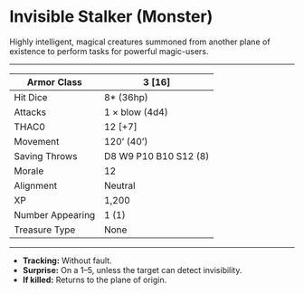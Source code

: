 # Invisible Stalker (Monster)

Highly intelligent, magical creatures summoned from another plane of existence to perform tasks for powerful magic-users.

------

| Armor Class     | 3 [16]                |
| ---------------- | --------------------- |
| Hit Dice         | 8* (36hp)             |
| Attacks          | 1 × blow (4d4)        |
| THAC0            | 12 [+7]               |
| Movement         | 120’ (40’)            |
| Saving Throws    | D8 W9 P10 B10 S12 (8) |
| Morale           | 12                    |
| Alignment        | Neutral               |
| XP               | 1,200                 |
| Number Appearing | 1 (1)                 |
| Treasure Type    | None                  |

------

- **Tracking:** Without fault.
- **Surprise:** On a 1–5, unless the target can detect invisibility.
- **If killed:** Returns to the plane of origin.
